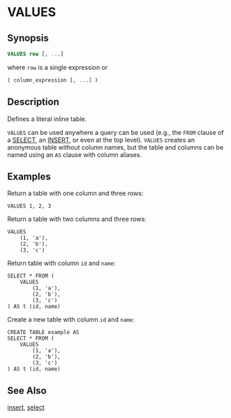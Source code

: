 VALUES
======

Synopsis
--------

``` sql
VALUES row [, ...]
```

where `row` is a single expression or

``` sql
( column_expression [, ...] )
```

Description
-----------

Defines a literal inline table.

`VALUES` can be used anywhere a query can be used (e.g., the `FROM` clause of a [SELECT](select.html), an [INSERT](insert.html), or even at the top level). `VALUES` creates an anonymous table without column names, but the table and columns can be named using an `AS` clause with column aliases.

Examples
--------

Return a table with one column and three rows:

    VALUES 1, 2, 3

Return a table with two columns and three rows:

    VALUES
        (1, 'a'),
        (2, 'b'),
        (3, 'c')

Return table with column `id` and `name`:

    SELECT * FROM (
        VALUES
            (1, 'a'),
            (2, 'b'),
            (3, 'c')
    ) AS t (id, name)

Create a new table with column `id` and `name`:

    CREATE TABLE example AS
    SELECT * FROM (
        VALUES
            (1, 'a'),
            (2, 'b'),
            (3, 'c')
    ) AS t (id, name)

See Also
--------

[insert](./insert.html), [select](./select.html)